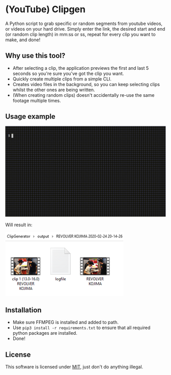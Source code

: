 # (YouTube) Clipgen
A Python script to grab specific or random segments from youtube videos, or videos on your hard drive. Simply enter the link, the desired start and end (or random clip length) in mm:ss or ss, repeat for every clip you want to make, and done!

## Why use this tool?

- After selecting a clip, the application previews the first and last 5 seconds so you're sure you've got the clip you want.
- Quickly create multiple clips from a simple CLI.
- Creates video files in the background, so you can keep selecting clips whilst the other ones are being written.
- (When creating random clips) doesn't accidentally re-use the same footage multiple times.

## Usage example

<img src="/screenshots/demo.gif" alt="Gif of example input" width="600px"/>

Will result in:

![Screenshot of example output](/screenshots/output.png)

## Installation

- Make sure FFMPEG is installed and added to path.
- Use `pip3 install -r requirements.txt` to ensure that all required python packages are installed.
- Done!

## License

This software is licensed under [MIT](/LICENSE.md), just don't do anything illegal.
